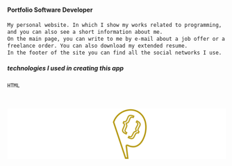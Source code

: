 
#### Portfolio Software Developer

```
My personal website. In which I show my works related to programming, and you can also see a short information about me.
On the main page, you can write to me by e-mail about a job offer or a freelance order. You can also download my extended resume.
In the footer of the site you can find all the social networks I use.
```
##### technologies I used in creating this app
 ```
 HTML
 
 
 ```



## 
[![N|Solid](https://raw.githubusercontent.com/papchenko/papchenko.com/6def54ece2142a107c9e9d66584256ccb24c87f3/resources/img/papckenko-logo.svg)](http://papchenko.com/)
